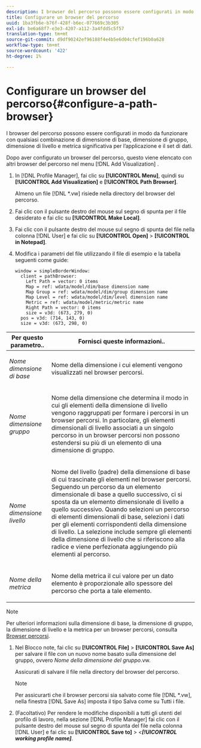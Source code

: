 ```yaml
---
description: I browser del percorso possono essere configurati in modo da funzionare con qualsiasi combinazione di dimensione di base, dimensione di gruppo, dimensione di livello e metrica significativa per l’applicazione e il set di dati.
title: Configurare un browser del percorso
uuid: 1ba3fb6e-b76f-428f-b6ec-077669c3b305
exl-id: be6a68f7-e3e3-4207-a112-3a4fdd5c5f57
translation-type: tm+mt
source-git-commit: d9df90242ef96188f4e4b5e6d04cfef196b0a628
workflow-type: tm+mt
source-wordcount: '422'
ht-degree: 1%

---
```


# Configurare un browser del percorso{#configure-a-path-browser}

I browser del percorso possono essere configurati in modo da funzionare con qualsiasi combinazione di dimensione di base, dimensione di gruppo, dimensione di livello e metrica significativa per l’applicazione e il set di dati.

Dopo aver configurato un browser del percorso, questo viene elencato con altri browser del percorso nel menu [!DNL Add Visualization] .

1. In [!DNL Profile Manager], fai clic su **[!UICONTROL Menu]**, quindi su **[!UICONTROL Add Visualization]** e **[!UICONTROL Path Browser]**.

   Almeno un file [!DNL *.vw] risiede nella directory del browser del percorso.

1. Fai clic con il pulsante destro del mouse sul segno di spunta per il file desiderato e fai clic su **[!UICONTROL Make Local]**.
1. Fai clic con il pulsante destro del mouse sul segno di spunta del file nella colonna [!DNL User] e fai clic su **[!UICONTROL Open]** > **[!UICONTROL in Notepad]**.
1. Modifica i parametri del file utilizzando il file di esempio e la tabella seguenti come guide:

   ```
   window = simpleBorderWindow: 
     client = pathBrowser: 
       Left Path = vector: 0 items
       Map = ref: wdata/model/dim/base dimension name
       Map Group = ref: wdata/model/dim/group dimension name
       Map Level = ref: wdata/model/dim/level dimension name
       Metric = ref: wdata/model/metric/metric name
       Right Path = vector: 0 items
       size = v3d: (673, 279, 0)
     pos = v3d: (714, 143, 0)
     size = v3d: (673, 298, 0)
   ```

<table id="table_1DCCB4B24B554B72A781B304B5EB155E"> 
 <thead> 
  <tr> 
   <th colname="col1" class="entry"> Per questo parametro.. </th> 
   <th colname="col2" class="entry"> Fornisci queste informazioni.. </th> 
  </tr> 
 </thead>
 <tbody> 
  <tr> 
   <td colname="col1"> <p><i>Nome dimensione di base</i> </p> </td> 
   <td colname="col2"> <p>Nome della dimensione i cui elementi vengono visualizzati nel browser percorsi. </p> </td> 
  </tr> 
  <tr> 
   <td colname="col1"> <p><i>Nome dimensione gruppo</i> </p> </td> 
   <td colname="col2"> <p>Nome della dimensione che determina il modo in cui gli elementi della dimensione di livello vengono raggruppati per formare i percorsi in un browser percorsi. In particolare, gli elementi dimensionali di livello associati a un singolo percorso in un browser percorsi non possono estendersi su più di un elemento di una dimensione di gruppo. </p> </td> 
  </tr> 
  <tr> 
   <td colname="col1"> <p><i>Nome dimensione livello</i> </p> </td> 
   <td colname="col2"> <p>Nome del livello (padre) della dimensione di base di cui trascinate gli elementi nel browser percorsi. Seguendo un percorso da un elemento dimensionale di base a quello successivo, ci si sposta da un elemento dimensionale di livello a quello successivo. Quando selezioni un percorso di elementi dimensionali di base, selezioni i dati per gli elementi corrispondenti della dimensione di livello. La selezione include sempre gli elementi della dimensione di livello che si riferiscono alla radice e viene perfezionata aggiungendo più elementi al percorso. </p> </td> 
  </tr> 
  <tr> 
   <td colname="col1"> <p><i>Nome della metrica</i> </p> </td> 
   <td colname="col2"> <p>Nome della metrica il cui valore per un dato elemento è proporzionale allo spessore del percorso che porta a tale elemento. </p> </td> 
  </tr> 
 </tbody> 
</table>

>[!NOTE]
>
>Per ulteriori informazioni sulla dimensione di base, la dimensione di gruppo, la dimensione di livello e la metrica per un browser percorsi, consulta [Browser percorsi](../../../home/c-get-started/c-analysis-vis/c-path-browsers/c-path-browsers.md#concept-f2e9fdafed6e49c2bd111ab425cd6e2b).

1. Nel Blocco note, fai clic su **[!UICONTROL File]** > **[!UICONTROL Save As]** per salvare il file con un nuovo nome basato sulla dimensione del gruppo, ovvero *Nome della dimensione del gruppo*.vw.

   Assicurati di salvare il file nella directory del browser del percorso.

   >[!NOTE]
   >
   >Per assicurarti che il browser percorsi sia salvato come file [!DNL *.vw], nella finestra [!DNL Save As] imposta il tipo Salva come su Tutti i file.

1. (Facoltativo) Per rendere le modifiche disponibili a tutti gli utenti del profilo di lavoro, nella sezione [!DNL Profile Manager] fai clic con il pulsante destro del mouse sul segno di spunta del file nella colonna [!DNL User] e fai clic su **[!UICONTROL Save to]** > *&lt;**[!UICONTROL working profile name]***.
